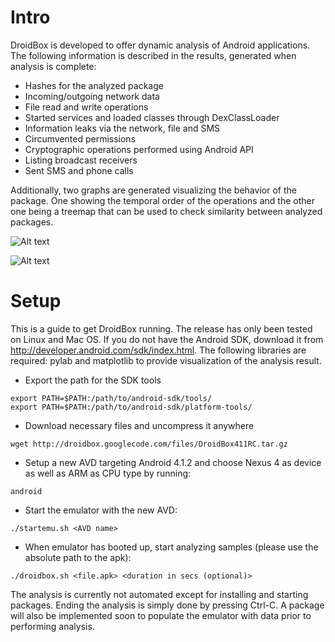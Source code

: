 Intro
========

DroidBox is developed to offer dynamic analysis of Android applications. The following information is described in the results, generated when analysis is complete:

- Hashes for the analyzed package
- Incoming/outgoing network data
- File read and write operations
- Started services and loaded classes through DexClassLoader
- Information leaks via the network, file and SMS
- Circumvented permissions
- Cryptographic operations performed using Android API
- Listing broadcast receivers
- Sent SMS and phone calls


Additionally, two graphs are generated visualizing the behavior of the package. One showing the temporal order of the operations and the other one being a treemap that can be used to check similarity between analyzed packages.

![Alt text](http://dl.dropbox.com/u/1027328/behaviorsample.png "Behavior graph")


![Alt text](http://dl.dropbox.com/u/1027328/treemapsample.png "Treemap graph")

Setup
======

This is a guide to get DroidBox running. The release has only been tested on Linux and Mac OS. If you do not have the Android SDK, download it from http://developer.android.com/sdk/index.html. The following libraries are required: pylab and matplotlib to provide visualization of the analysis result.

- Export the path for the SDK tools

```
export PATH=$PATH:/path/to/android-sdk/tools/
export PATH=$PATH:/path/to/android-sdk/platform-tools/
```

- Download necessary files and uncompress it anywhere

```
wget http://droidbox.googlecode.com/files/DroidBox411RC.tar.gz
```

- Setup a new AVD targeting Android 4.1.2 and choose Nexus 4 as device as well as ARM as CPU type by running:

```
android 
```

- Start the emulator with the new AVD:

```
./startemu.sh <AVD name>
```

- When emulator has booted up, start analyzing samples (please use the absolute path to the apk):

```
./droidbox.sh <file.apk> <duration in secs (optional)> 
```

The analysis is currently not automated except for installing and starting packages. Ending the analysis is simply done by pressing Ctrl-C. A package will also be implemented soon to populate the emulator with data prior to performing analysis.
